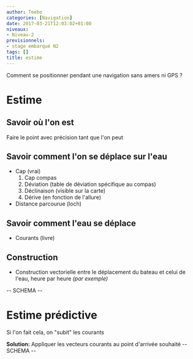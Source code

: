 ```yaml
---
author: Teebo
categories: [Navigation]
date: 2017-03-21T12:03:02+01:00
niveaux:
- Niveau-2
previsionnels:
- stage embarqué N2
tags: []
title: estime
---
```

Comment se positionner pendant une navigation sans amers ni GPS ?
<!--more-->
# Estime
## Savoir où l'on est
Faire le point avec précision tant que l'on peut

## Savoir comment l'on se déplace sur l'eau
* Cap (vrai)
  1. Cap compas
  1. Déviation (table de déviation spécifique au compas)
  1. Déclinaison (visible sur la carte)
  1. Dérive (en fonction de l'allure)
* Distance parcourue (loch)

## Savoir comment l'eau se déplace
* Courants (livre)

## Construction
* Construction vectorielle entre le déplacement du bateau et celui de l'eau, heure par heure *(par exemple)*

-- SCHEMA --

# Estime prédictive
Si l'on fait cela, on "subit" les courants

**Solution:** Appliquer les vecteurs courants au point d'arrivée souhaité
-- SCHEMA --
